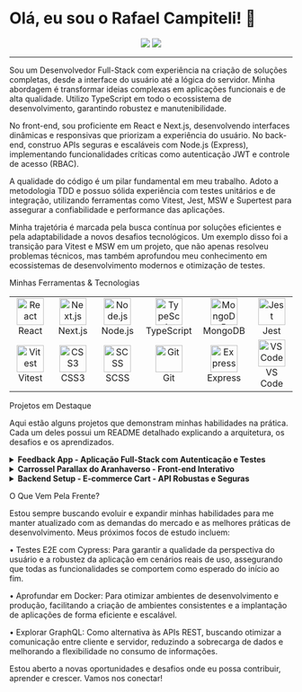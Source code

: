 


# Olá, eu sou o Rafael Campiteli! 👋

<p align="center">
  <a href="https://www.linkedin.com/in/rafael-campiteli-pereira-033537240/" target="_blank"><img src="https://img.shields.io/badge/LinkedIn-0077B5?style=for-the-badge&logo=linkedin&logoColor=white" /></a>
  <a href="mailto:campitelir8@gmail.com" target="_blank"><img src="https://img.shields.io/badge/Email-D14836?style=for-the-badge&logo=gmail&logoColor=white" /></a>
</p>

---

Sou um Desenvolvedor Full-Stack com experiência na criação de soluções completas, desde a interface do usuário até a lógica do servidor. Minha abordagem é transformar ideias complexas em aplicações funcionais e de alta qualidade. Utilizo TypeScript em todo o ecossistema de desenvolvimento, garantindo robustez e manutenibilidade.

No front-end, sou proficiente em React e Next.js, desenvolvendo interfaces dinâmicas e responsivas que priorizam a experiência do usuário. No back-end, construo APIs seguras e escaláveis com Node.js (Express), implementando funcionalidades críticas como autenticação JWT e controle de acesso (RBAC).

A qualidade do código é um pilar fundamental em meu trabalho. Adoto a metodologia TDD e possuo sólida experiência com testes unitários e de integração, utilizando ferramentas como Vitest, Jest, MSW e Supertest para assegurar a confiabilidade e performance das aplicações.

Minha trajetória é marcada pela busca contínua por soluções eficientes e pela adaptabilidade a novos desafios tecnológicos. Um exemplo disso foi a transição para Vitest e MSW em um projeto, que não apenas resolveu problemas técnicos, mas também aprofundou meu conhecimento em ecossistemas de desenvolvimento modernos e otimização de testes.

Minhas Ferramentas & Tecnologias

<table>
  <tr>
    <td align="center" width="96">
      <img src="https://skillicons.dev/icons?i=react" width="48" height="48" alt="React" />
      <br>React
    </td>
    <td align="center" width="96">
      <img src="https://skillicons.dev/icons?i=nextjs" width="48" height="48" alt="Next.js" />
      <br>Next.js
    </td>
        <td align="center" width="96">
      <img src="https://skillicons.dev/icons?i=nodejs" width="48" height="48" alt="Node.js" />
      <br>Node.js
    </td>
    <td align="center" width="96">
      <img src="https://skillicons.dev/icons?i=ts" width="48" height="48" alt="TypeScript" />
      <br>TypeScript
    </td>
    <td align="center" width="96">
      <img src="https://skillicons.dev/icons?i=mongodb" width="48" height="48" alt="MongoDB" />
      <br>MongoDB
    </td>
    <td align="center" width="96">
      <img src="https://skillicons.dev/icons?i=jest" width="48" height="48" alt="Jest" />
      <br>Jest
    </td>
  </tr>
  <tr>
    <td align="center" width="96">
      <img src="https://skillicons.dev/icons?i=vitest" width="48" height="48" alt="Vitest" />
      <br>Vitest
    </td>
    <td align="center" width="96">
      <img src="https://skillicons.dev/icons?i=css" width="48" height="48" alt="CSS3" />
      <br>CSS3
    </td>
    <td align="center" width="96">
      <img src="https://skillicons.dev/icons?i=scss" width="48" height="48" alt="SCSS" />
      <br>SCSS
    </td>
    <td align="center" width="96">
      <img src="https://skillicons.dev/icons?i=git" width="48" height="48" alt="Git" />
      <br>Git
    </td>
    <td align="center" width="96">
      <img src="https://skillicons.dev/icons?i=express" width="48" height="48" alt="Express" />
      <br>Express
    </td>
    <td align="center" width="96">
      <img src="https://skillicons.dev/icons?i=vscode" width="48" height="48" alt="VS Code" />
      <br>VS Code
    </td>
  </tr>
</table>

Projetos em Destaque

Aqui estão alguns projetos que demonstram minhas habilidades na prática. Cada um deles possui um README detalhado explicando a arquitetura, os desafios e os aprendizados.

<details>
  <summary><strong>Feedback App - Aplicação Full-Stack com Autenticação e Testes</strong></summary>

•
Descrição: Uma aplicação completa para gestão de feedbacks com autenticação JWT e controle de acesso. Este projeto foi uma oportunidade para aplicar TDD e resolver desafios de configuração de ambiente de testes.

•
Tecnologias: Node.js, Express, React, Vite, MongoDB, JWT, TypeScript, Jest, Supertest, Vitest, MSW.

•
O Desafio: Construir uma aplicação full-stack robusta, garantindo a segurança dos dados e a integridade das operações através de autenticação e testes abrangentes, abordando desafios na configuração de um ambiente de testes completo.

•
O Aprendizado Chave: Aprofundei meu conhecimento em TDD e na integração de diferentes ferramentas de teste (Jest, Vitest, Supertest, MSW), aprendendo a depurar e otimizar ambientes de desenvolvimento complexos. A migração do Jest para o Vitest foi um marco, reforçando a importância da adaptabilidade e da busca por soluções mais eficientes.

•
🔗 Ver Repositório

</details>

<details>
  <summary><strong>Carrossel Parallax do Aranhaverso - Front-end Interativo</strong></summary>

•
Descrição: Um projeto focado em front-end com Next.js para criar uma experiência de usuário visualmente rica e interativa, consumindo uma API interna e aplicando técnicas avançadas de componentização e estilização com SCSS.

•
Tecnologias: Next.js, React, TypeScript, SCSS/CSS Modules.

•
O Desafio: Criar uma interface de usuário altamente interativa e visualmente atraente, explorando efeitos de parallax e consumo de API para uma experiência imersiva, com performance otimizada.

•
O Aprendizado Chave: Aprofundei minhas habilidades em Next.js para otimização de performance e SEO, além de dominar técnicas avançadas de estilização com SCSS Modules para componentização e manutenção de estilos complexos, equilibrando estética e eficiência.

•
🔗 Ver Repositório

</details>

<details>
  <summary><strong>Backend Setup - E-commerce Cart - API Robustas e Seguras</strong></summary>

•
Descrição: Backend para um carrinho de e-commerce, desenvolvido com Node.js, Express, MongoDB e TypeScript, focado na criação de APIs robustas e seguras para gerenciamento de produtos, usuários e carrinhos de compra.

•
Tecnologias: Node.js, Express, MongoDB, TypeScript, JWT, CORS.

•
O Desafio: Desenvolver uma API RESTful completa e segura para um sistema de e-commerce, incluindo autenticação, autorização e persistência de dados, garantindo a escalabilidade e a manutenibilidade do código.

•
O Aprendizado Chave: Aprofundei meus conhecimentos em design de APIs RESTful, implementação de segurança com JWT e CORS, e gerenciamento de banco de dados MongoDB. A experiência reforçou a importância de uma arquitetura de backend bem definida para suportar aplicações complexas.

•
🔗 Ver Repositório

</details>

O Que Vem Pela Frente?

Estou sempre buscando evoluir e expandir minhas habilidades para me manter atualizado com as demandas do mercado e as melhores práticas de desenvolvimento. Meus próximos focos de estudo incluem:

•
Testes E2E com Cypress: Para garantir a qualidade da perspectiva do usuário e a robustez da aplicação em cenários reais de uso, assegurando que todas as funcionalidades se comportem como esperado do início ao fim.

•
Aprofundar em Docker: Para otimizar ambientes de desenvolvimento e produção, facilitando a criação de ambientes consistentes e a implantação de aplicações de forma eficiente e escalável.

•
Explorar GraphQL: Como alternativa às APIs REST, buscando otimizar a comunicação entre cliente e servidor, reduzindo a sobrecarga de dados e melhorando a flexibilidade no consumo de informações.

Estou aberto a novas oportunidades e desafios onde eu possa contribuir, aprender e crescer. Vamos nos conectar!
